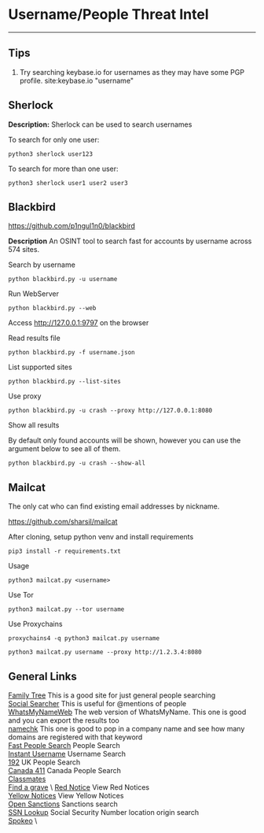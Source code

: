 # Username/People Threat Intel

***

## Tips
1. Try searching keybase.io for usernames as they may have some PGP profile. site:keybase.io "username"

## Sherlock

**Description:** 
Sherlock can be used to search usernames

To search for only one user:

```
python3 sherlock user123
```

To search for more than one user:

```
python3 sherlock user1 user2 user3
```


## Blackbird

https://github.com/p1ngul1n0/blackbird

**Description**
An OSINT tool to search fast for accounts by username across 574 sites.

Search by username

```
python blackbird.py -u username
```

Run WebServer

```
python blackbird.py --web
```
Access http://127.0.0.1:9797 on the browser


Read results file

```
python blackbird.py -f username.json
```

List supported sites

```
python blackbird.py --list-sites
```

Use proxy

```
python blackbird.py -u crash --proxy http://127.0.0.1:8080
```

Show all results

By default only found accounts will be shown, however you can use the argument below to see all of them.

```
python blackbird.py -u crash --show-all
```


## Mailcat
The only cat who can find existing email addresses by nickname.

https://github.com/sharsil/mailcat

After cloning, setup python venv and install requirements
```
pip3 install -r requirements.txt
```
Usage
```
python3 mailcat.py <username>
```
Use Tor
```
python3 mailcat.py --tor username
```
Use Proxychains
```
proxychains4 -q python3 mailcat.py username
```
```
python3 mailcat.py username --proxy http://1.2.3.4:8080
```


## General Links

[Family Tree](https://www.familytreenow.com)   This is a good site for just general people searching \
[Social Searcher](https://www.social-searcher.com) This is useful for @mentions of people \
[WhatsMyNameWeb](https://whatsmyname.app) The web version of WhatsMyName. This one is good and you can export the results too \
[namechk](https://namechk.com) This one is good to pop in a company name and see how many domains are registered with that keyword \
[Fast People Search](https://www.fastpeoplesearch.com/) People Search \
[Instant Username](https://instantusername.com/#) Username Search \
[192](https://www.192.com/) UK People Search \
[Canada 411](https://www.canada411.ca/) Canada People Search \
[Classmates](https://www.classmates.com) \
[Find a grave](https://www.findagrave.com) \ 
[Red Notice](https://www.interpol.int/en/How-we-work/Notices/Red-Notices/View-Red-Notices) View Red Notices \
[Yellow Notices](https://www.interpol.int/en/How-we-work/Notices/Yellow-Notices/View-Yellow-Notices) View Yellow Notices \
[Open Sanctions](https://www.opensanctions.org) Sanctions search \
[SSN Lookup](https://ics.uci.edu/~dan/genealogy/Miller/javascrp/ssn.htm) Social Security Number location origin search \
[Spokeo](https://www.spokeo.com/?s1=a5425d5a5e3911ee806ca18c0a1eba22&g=phone_12670531_100085299_A4822843475) \









